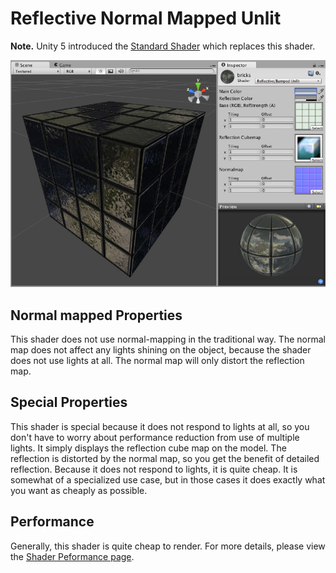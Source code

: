 Reflective Normal Mapped Unlit
==============================

**Note.** Unity 5 introduced the [Standard Shader](shader-StandardShader) which replaces this shader.

![](../uploads/Shaders/Shader-ReflBumpUnlit.jpg) 

<!-- include shader-ReflectiveFamilyImport -->

Normal mapped Properties
------------------------


This shader does not use normal-mapping in the traditional way. The normal map does not affect any lights shining on the object, because the shader does not use lights at all. The normal map will only distort the reflection map.

Special Properties
------------------


This shader is special because it does not respond to lights at all, so you don't have to worry about performance reduction from use of multiple lights. It simply displays the reflection cube map on the model. The reflection is distorted by the normal map, so you get the benefit of detailed reflection. Because it does not respond to lights, it is quite cheap. It is somewhat of a specialized use case, but in those cases it does exactly what you want as cheaply as possible.

Performance
-----------


Generally, this shader is quite cheap to render. For more details, please view the [Shader Peformance page](shader-Performance).

